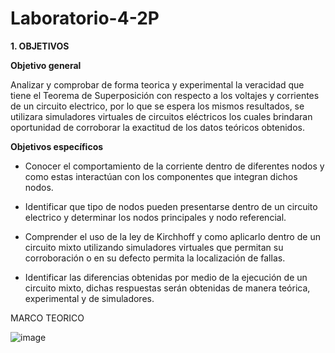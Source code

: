 # Laboratorio-4-2P
**1. OBJETIVOS** 

**Objetivo general**

Analizar y comprobar de forma teorica y experimental la veracidad que tiene el Teorema de Superposición con respecto a los voltajes y corrientes de un circuito electrico, por lo que se espera los mismos resultados, se utilizara simuladores virtuales de circuitos eléctricos los cuales brindaran oportunidad de corroborar la exactitud de los datos teóricos obtenidos.

**Objetivos específicos**

* Conocer el comportamiento de la corriente dentro de diferentes nodos y como estas interactúan con los componentes que integran dichos nodos.

* Identificar que tipo de nodos pueden presentarse dentro de un circuito electrico y determinar los nodos principales y nodo referencial.

* Comprender el uso de la ley de Kirchhoff y como aplicarlo dentro de un circuito mixto utilizando simuladores virtuales que permitan su corroboración o en su defecto permita la localización de fallas.

* Identificar las diferencias obtenidas por medio de la ejecución de un circuito mixto, dichas respuestas serán obtenidas de manera teórica, experimental y de simuladores.

MARCO TEORICO

![image](https://user-images.githubusercontent.com/105617383/176051739-14a85931-ddf4-440b-9f56-964e2ba2942d.png)
